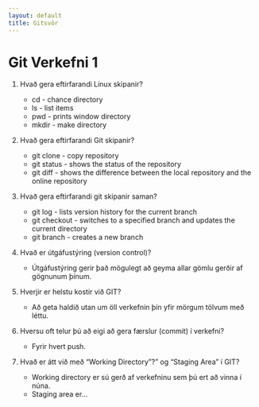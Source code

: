 ```yaml
---
layout: default
title: Gitsvör
---
```

# Git Verkefni 1
        
1. Hvað gera eftirfarandi Linux skipanir?
    * cd - chance directory
    * ls - list items
    * pwd - prints window directory
    * mkdir - make directory
    
2. Hvað gera eftirfarandi Git skipanir?
    * git clone - copy repository
    * git status - shows the status of the repository
    * git diff - shows the difference between the local repository and the online repository

3. Hvað gera eftirfarandi git skipanir saman?
    * git log - lists version history for the current branch
    * git checkout - switches to a specified branch and updates the current directory
    * git branch - creates a new branch

4. Hvað er útgáfustýring (version control)?
    * Útgáfustýring gerir það mögulegt að geyma allar gömlu gerðir af gögnunum þínum.
    
5. Hverjir er helstu kostir við GIT?
    * Að geta haldið utan um öll verkefnin þín yfir mörgum tölvum með léttu.

6. Hversu oft telur þú að eigi að gera færslur (commit) í verkefni?
    * Fyrir hvert push.

7. Hvað er átt við með “Working Directory”?” og “Staging Area” í GIT?
    * Working directory er sú gerð af verkefninu sem þú ert að vinna í núna.
    * Staging area er...